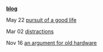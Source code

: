 <a href="https://tek256.com/"><b>blog</b></a>
  
<!-- BLOG-POST-LIST:START -->
  May 22 [pursuit of a good life](//tek256.com/posts/pursuite-of-a-good-life/)  

  Mar 02 [distractions](//tek256.com/posts/distractions/)  

  Nov 16 [an argument for old hardware](//tek256.com/posts/an-argument-for-old-hardware/)  
<!-- BLOG-POST-LIST:END -->
